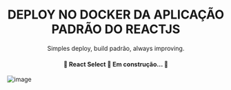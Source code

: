 <h1 align="center">DEPLOY NO DOCKER DA APLICAÇÃO PADRÃO DO REACTJS</h1>

<p align="center">Simples deploy, build padrão, always improving.</p>

<h4 align="center"> 
	🚧  React Select 🚀 Em construção...  🚧
</h4>

![image](https://user-images.githubusercontent.com/45854579/141664906-414b36d5-facd-481e-b271-926d386096de.png)
